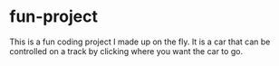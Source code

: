 # fun-project
This is a fun coding project I made up on the fly. It is a car that can be controlled on a track by clicking where you want the car to go.